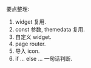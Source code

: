 要点整理:

1. widget 复用.
2. const 参数, themedata 复用.
3. 自定义 widget.
4. page router.
5. 导入 icon.
6. if ... else ... 一句话判断.